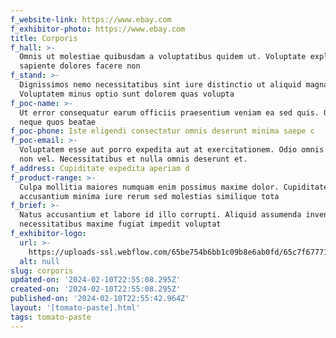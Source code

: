 ```yaml
---
f_website-link: https://www.ebay.com
f_exhibitor-photo: https://www.ebay.com
title: Corporis
f_hall: >-
  Omnis ut molestiae quibusdam a voluptatibus quidem ut. Voluptate explicabo
  sapiente dolores facere non 
f_stand: >-
  Dignissimos nemo necessitatibus sint iure distinctio ut aliquid magnam.
  Voluptatem minus optio sunt dolorem quas volupta
f_poc-name: >-
  Ut error consequatur earum officiis praesentium veniam ea sed quis. Quo in
  neque quos beatae 
f_poc-phone: Iste eligendi consectetur omnis deserunt minima saepe c
f_poc-email: >-
  Voluptatem esse aut porro expedita aut at exercitationem. Odio omnis expedita
  non vel. Necessitatibus et nulla omnis deserunt et. 
f_address: Cupiditate expedita aperiam d
f_product-range: >-
  Culpa mollitia maiores numquam enim possimus maxime dolor. Cupiditate
  accusantium minima iure rerum sed molestias similique tota
f_brief: >-
  Natus accusantium et labore id illo corrupti. Aliquid assumenda inventore
  necessitatibus maxime fugiat impedit voluptat
f_exhibitor-logo:
  url: >-
    https://uploads-ssl.webflow.com/65be754b6bb1c09b8e6ab0fd/65c7f6777126eca35cd79786_image11.jpeg
  alt: null
slug: corporis
updated-on: '2024-02-10T22:55:08.295Z'
created-on: '2024-02-10T22:55:08.295Z'
published-on: '2024-02-10T22:55:42.964Z'
layout: '[tomato-paste].html'
tags: tomato-paste
---
```



